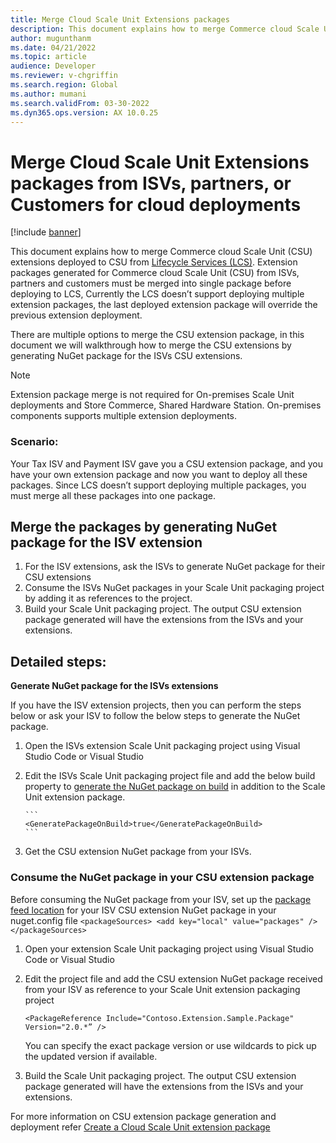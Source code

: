 ```yaml
---
title: Merge Cloud Scale Unit Extensions packages
description: This document explains how to merge Commerce cloud Scale Unit (CSU) extensions.
author: mugunthanm
ms.date: 04/21/2022
ms.topic: article
audience: Developer
ms.reviewer: v-chgriffin
ms.search.region: Global
ms.author: mumani
ms.search.validFrom: 03-30-2022
ms.dyn365.ops.version: AX 10.0.25
---
```


# Merge Cloud Scale Unit Extensions packages from ISVs, partners, or Customers for cloud deployments

[!include [banner](../includes/banner.md)]

This document explains how to merge Commerce cloud Scale Unit (CSU) extensions deployed to CSU from [Lifecycle Services (LCS)](https://lcs.dynamics.com/Logon/Index).
Extension packages generated for Commerce cloud Scale Unit (CSU) from ISVs, partners and customers must be merged into single package before deploying to LCS, Currently the LCS doesn’t support deploying multiple extension packages, the last deployed extension package will override the previous extension deployment.

There are multiple options to merge the CSU extension package, in this document we will walkthrough how to merge the CSU extensions by generating NuGet package for the ISVs CSU extensions.

> [!NOTE]
> Extension package merge is not required for On-premises Scale Unit deployments and Store Commerce, Shared Hardware Station. On-premises components supports multiple extension deployments.

### Scenario:
Your Tax ISV and Payment ISV gave you a CSU extension package, and you have your own extension package and now you want to deploy all these packages.
Since LCS doesn’t support deploying multiple packages, you must merge all these packages into one package.

## Merge the packages by generating NuGet package for the ISV extension
1.	For the ISV extensions, ask the ISVs to generate NuGet package for their CSU extensions
2.	Consume the ISVs NuGet packages in your Scale Unit packaging project by adding it as references to the project.
3.	Build your Scale Unit packaging project. The output CSU extension package generated will have the extensions from the ISVs and your extensions.

## Detailed steps:
**Generate NuGet package for the ISVs extensions**

If you have the ISV extension projects, then you can perform the steps below or ask your ISV to follow the below steps to generate the NuGet package.
1.	Open the ISVs extension Scale Unit packaging project using Visual Studio Code or Visual Studio
2.	Edit the ISVs Scale Unit packaging project file and add the below build property to [generate the NuGet package on build]( https://docs.microsoft.com/en-us/nuget/create-packages/creating-a-package-msbuild#automatically-generate-package-on-build) in addition to the Scale Unit extension package.

        ```
        <GeneratePackageOnBuild>true</GeneratePackageOnBuild>
        ```

3.	Get the CSU extension NuGet package from your ISVs.

### Consume the NuGet package in your CSU extension package
Before consuming the NuGet package from your ISV, set up the [package feed location]( https://docs.microsoft.com/en-us/nuget/hosting-packages/local-feeds)  for your ISV CSU extension NuGet package in your nuget.config file
    ```
    <packageSources>
          <add key="local" value="packages" />
      </packageSources>
    ```
1.	Open your extension Scale Unit packaging project using Visual Studio Code or Visual Studio
2.	Edit the project file and add the CSU extension NuGet package received from your ISV as reference to your Scale Unit extension packaging project 

    ```
    <PackageReference Include="Contoso.Extension.Sample.Package" Version="2.0.*” />
    ```
    You can specify the exact package version or use wildcards to pick up the updated version if available. 

3.	Build the Scale Unit packaging project. The output CSU extension package generated will have the extensions from the ISVs and your extensions.

For more information on CSU extension package generation and deployment refer [Create a Cloud Scale Unit extension package]( https://docs.microsoft.com/en-us/dynamics365/commerce/dev-itpro/csu-packaging)
